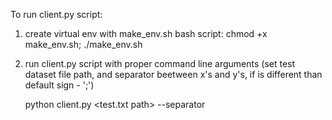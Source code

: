 To run client.py script:
 1. create virtual env with make_env.sh bash script: chmod +x make_env.sh; ./make_env.sh 
 2. run client.py script with proper command line arguments
    (set test dataset file path, and separator beetween x's and y's, if is different than default sign -  ';')
 
    python client.py <test.txt path> --separator <separator >



